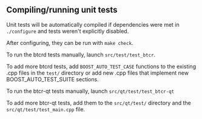 Compiling/running unit tests
------------------------------------

Unit tests will be automatically compiled if dependencies were met in `./configure`
and tests weren't explicitly disabled.

After configuring, they can be run with `make check`.

To run the btcrd tests manually, launch `src/test/test_btcr`.

To add more btcrd tests, add `BOOST_AUTO_TEST_CASE` functions to the existing
.cpp files in the `test/` directory or add new .cpp files that
implement new BOOST_AUTO_TEST_SUITE sections.

To run the btcr-qt tests manually, launch `src/qt/test/test_btcr-qt`

To add more btcr-qt tests, add them to the `src/qt/test/` directory and
the `src/qt/test/test_main.cpp` file.
